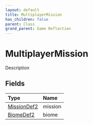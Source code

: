 ```yaml
---
layout: default
title: MultiplayerMission
has_children: false
parent: Class
grand_parent: Game Reflection
---
```

# MultiplayerMission
Description 

## Fields
| Type | Name |
|:-------------|:--------------|
| [MissionDef2](/game-reflection/components/mission_def2.md) | mission |
| [BiomeDef2](/game-reflection/components/biome_def2.md) | biome |
